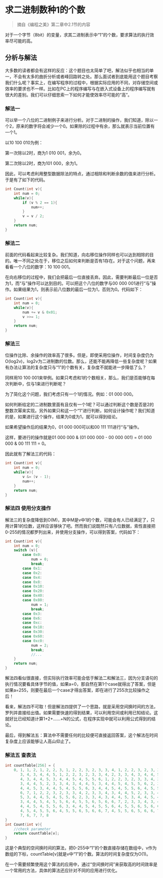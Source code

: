 # 求二进制数种1的个数

> 摘自《编程之美》第二章中2.1节的内容

对于一个字节（8bit）的变量，求其二进制表示中“1”的个数，要求算法的执行效率尽可能的高。

## 分析与解法

大多数的读者都会有这样的反应：这个题目也太简单了吧，解法似乎也相当的单一，不会有太多的曲折分析或者峰回路转之处。那么面试者到底能用这个题目考察我们什么呢？事实上，在编写程序的过程中，根据实际应用的不同，对存储空间或效率的要求也不一样。比如在PC上的程序编写与在嵌入式设备上的程序编写就有很大的差别。我们可以仔细思索一下如何才能使效率尽可能的“高”。

### 解法一

可以举一个八位的二进制例子来进行分析。对于二进制的操作，我们知道，除以一个2，原来的数字将会减少一个0。如果除的过程中有余，那么就表示当前位置有一个1。

以10 100 010为例：

第一次除以2时，商为1 010 001，余为0。

第二次除以2时，商为101 000，余为1。

因此，可以考虑利用整型数据除法的特点，通过相除和判断余数的值来进行分析。于是有了如下的代码。

``` C
int Count(int v){
    int num = 0;
    while(v){
        if (v % 2 == 1){
            num++;
        }
        v = v / 2;
    }
    return num;
}
```

### 解法二

前面的代码看起来比较复杂。我们知道，向右移位操作同样也可以达到相除的目的。唯一不同之处在于，移位之后如何来判断是否有1存在。对于这个问题，再来看看一个八位的数字：10 100 001。

在向右移位的过程中，我们会把最后一位直接丢弃。因此，需要判断最后一位是否为1，而“与”操作可以达到目的。可以把这个八位的数字与00 000 001进行“与”操作。如果结果为1，则表示前八位数的最后一位为1，否则为0。代码如下：

``` C
int Count(int v){
    int num = 0;
    while(v){
        num += v & 0x01;
        v >>= 1;
    }
    return num;
}
```

### 解法三

位操作比除、余操作的效率高了很多。但是，即使采用位操作，时间复杂度仍为O(log2v)，log2v为二进制数的位数。那么，还能不能再降低一些复杂度呢？如果有办法让算法的复杂度只与“1”的个数有关，复杂度不就能进一步降低了么？

同样用10 100 001来举例。如果只考虑和1的个数相关，那么，我们是否能够在每次判断中，仅与1来进行判断呢？

为了简化这个问题，我们考虑只有一个1的情况。例如：01 000 000。

如何判断给定的二进制数里面有且仅有一个1呢？可以通过判断这个数是否是2的整数次幂来实现。另外如果只和这一个“1”进行判断，如何设计操作呢？我们知道的是，如果进行这个操作，结果为0或为1，就可以得到结论。

如果希望操作后的结果为0，01 000 000可以和00 111 111进行“与”操作。

这样，要进行的操作就是01 000 000 & (01 000 000 - 00 000 001) = 01 000 000 & 00 111 111 = 0。

因此就有了解法三的代码：

``` C
int Count(int v){
    int num = 0;
    while(v){
        v &= (v - 1);
        num++;
    }
    return num;
}
```

### 解法四 使用分支操作

解法三的复杂度降低到O(M)，其中M是v中1的个数，可能会有人已经满足了，只用计算1的位数，这样应该够快了吧。然而我们说既然只有八位数据，索性直接把0-255的情况都罗列出来，并使用分支操作，可以得到答案，代码如下：

``` C
int Count(int v){
    int num = 0;
    switch (v){
        case 0x0:
            num = 0;
            break;
        case 0x1:
        case 0x2:
        case 0x4:
        case 0x8:
        case 0x10:
        case 0x20:
        case 0x40:
        case 0x80:
            num = 1;
            break;
        case 0x3:
        case 0x6:
        case 0xc:
        case 0x18:
        case 0x30:
        case 0x60:
        case 0xc0:
            num = 2;
            break;
            //...
    }
    return num;
}
```

解法四看似很直接，但实际执行效率可能会低于解法二和解法三，因为分支语句的执行情况要看具体字节的值，如果a=0，那自然在第1个case就得出了答案，但是如果a=255，则要在最后一个case才得出答案，即在进行了255次比较操作之后！

看来，解法四不可取！但是解法四提供了一个思路，就是采用空间换时间的方法，罗列并直接给出值。如果需要快速的得到结果，可以利用空间或利用已知结论。这就好比已经知道计算1+2+……+N的公式，在程序实现中就可以利用公式得到的结论。

最后，得到解法五：算法中不需要任何的比较便可直接返回答案，这个解法在时间复杂度上应该能够让人高山仰止了。

### 解法五 查表法

``` C
int countTable[256] = {
    0, 1, 1, 2, 1, 2, 2, 3, 1, 2, 2, 3, 2, 3, 3, 4, 1, 2, 2, 3, 2, 3, 3, 4, 2, 3,
       3, 4, 3, 4, 4, 5, 1, 2, 2, 3, 2, 3, 3, 4, 2, 3, 3, 4, 3, 4, 4, 5, 2, 3, 3,
       4, 3, 4, 4, 5, 3, 4, 4, 5, 4, 5, 5, 6, 1, 2, 2, 3, 2, 3, 3, 4, 2, 3, 3, 4,
       3, 4, 4, 5, 2, 3, 3, 4, 3, 4, 4, 5, 3, 4, 4, 5, 4, 5, 5, 6, 2, 3, 3, 4, 3,
       4, 4, 5, 3, 4, 4, 5, 4, 5, 5, 6, 3, 4, 4, 5, 4, 5, 5, 6, 4, 5, 5, 6, 5, 6,
       6, 7, 1, 2, 2, 3, 2, 3, 3, 4, 2, 3, 3, 4, 3, 4, 4, 5, 2, 3, 3, 4, 3, 4, 4,
       5, 3, 4, 4, 5, 4, 5, 5, 6, 2, 3, 3, 4, 3, 4, 4, 5, 3, 4, 4, 5, 4, 5, 5, 6,
       3, 4, 4, 5, 4, 5, 5, 6, 4, 5, 5, 6, 5, 6, 6, 7, 2, 3, 3, 4, 3, 4, 4, 5, 3,
       4, 4, 5, 4, 5, 5, 6, 3, 4, 4, 5, 4, 5, 5, 6, 4, 5, 5, 6, 5, 6, 6, 7, 3, 4,
       4, 5, 4, 5, 5, 6, 4, 5, 5, 6, 5, 6, 6, 7, 4, 5, 5, 6, 5, 6, 6, 7, 5, 6, 6,
       7, 6, 7, 7, 8
}
int Count(int v){
    //check parameter
    return countTable[v];
}
```

这是个典型的空间换时间的算法，把0-255中“1”的个数直接存储在数组中，v作为数组的下标，countTable[v]就是v中“1”的个数。算法的时间复杂度仅为O(1)。

在一个需要频繁使用这个算法的应用中，通过“空间换时间”来获取高的时间效率是一个常用的方法，具体的算法还应针对不同的应用进行优化。
